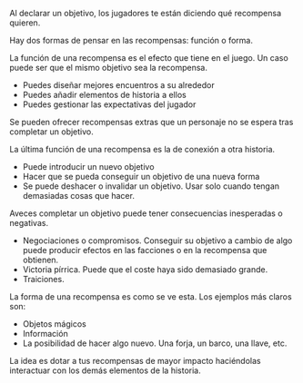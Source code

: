 Al declarar un objetivo, los jugadores te están diciendo qué recompensa quieren. 

Hay dos formas de pensar en las recompensas: función o forma.

La función de una recompensa es el efecto que tiene en el juego.
Un caso puede ser que el mismo objetivo sea la recompensa.
- Puedes diseñar mejores encuentros a su alrededor
- Puedes añadir elementos de historia a ellos
- Puedes gestionar las expectativas del jugador

Se pueden ofrecer recompensas extras que un personaje no se espera tras completar un objetivo.

La última función de una recompensa es la de conexión a otra historia.
- Puede introducir un nuevo objetivo
- Hacer que se pueda conseguir un objetivo de una nueva forma
- Se puede deshacer o invalidar un objetivo. Usar solo cuando tengan demasiadas cosas que hacer.

Aveces completar un objetivo puede tener consecuencias inesperadas o negativas.
- Negociaciones o compromisos. Conseguir su objetivo a cambio de algo puede producir efectos en las facciones o en la recompensa que obtienen.
- Victoria pírrica. Puede que el coste haya sido demasiado grande.
- Traiciones.

La forma de una recompensa es como se ve esta.
Los ejemplos más claros son:
- Objetos mágicos
- Información
- La posibilidad de hacer algo nuevo. Una forja, un barco, una llave, etc.

La idea es dotar a tus recompensas de mayor impacto haciéndolas interactuar con los demás elementos de la historia.